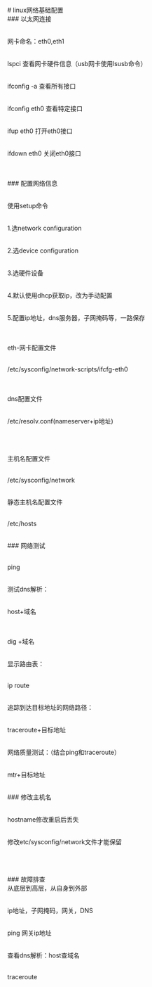 <br># linux网络基础配置
<br>### 以太网连接<br>

<br>网卡命名：eth0,eth1<br>

<br>lspci 查看网卡硬件信息（usb网卡使用lsusb命令）<br>

<br>ifconfig -a 查看所有接口<br>

<br>ifconfig eth0 查看特定接口<br>

<br>ifup eth0 打开eth0接口<br>

<br>ifdown eth0 关闭eth0接口<br>
<br>

<br>### 配置网络信息<br>

<br>使用setup命令<br>

<br>1.选network configuration<br>

<br>2.选device configuration<br>

<br>3.选硬件设备<br>

<br>4.默认使用dhcp获取ip，改为手动配置<br>

<br>5.配置ip地址，dns服务器，子网掩码等，一路保存<br>
<br>

<br>eth-网卡配置文件<br>

<br>/etc/sysconfig/network-scripts/ifcfg-eth0<br>
<br>

<br>dns配置文件<br>

<br>/etc/resolv.conf(nameserver+ip地址)<br>
<br>
<br>

<br>主机名配置文件<br>

<br>/etc/sysconfig/network<br>

<br>静态主机名配置文件<br>

<br>/etc/hosts<br>

<br>### 网络测试<br>

<br>ping<br>

<br>测试dns解析：<br>

<br>host+域名<br>
<br>

<br>dig +域名<br>

<br>显示路由表：<br>

<br>ip route<br>

<br>追踪到达目标地址的网络路径：<br>

<br>traceroute+目标地址<br>

<br>网络质量测试：（结合ping和traceroute）<br>

<br>mtr+目标地址<br>

<br>### 修改主机名<br>

<br>hostname修改重启后丢失<br>

<br>修改etc/sysconfig/network文件才能保留<br>
<br>
<br>

<br>### 故障排查
<br>从底层到高层，从自身到外部<br>

<br>ip地址，子网掩码，网关，DNS<br>

<br>ping 网关ip地址<br>

<br>查看dns解析：host查域名<br>

<br>traceroute<br>
<br>

